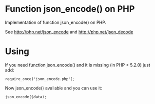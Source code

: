 # Function json_encode() on PHP #

Implementation of function json_encode() on PHP.

See http://php.net/json_encode and http://php.net/json_decode

# Using #

If you need function json_encode() and it is missing (in PHP < 5.2.0) just add:

	require_once("json_encode.php");
	
Now json_encode() available and you can use it:

	json_encode($data);